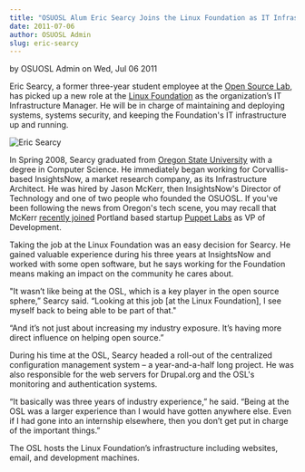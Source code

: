 ```yaml
---
title: "OSUOSL Alum Eric Searcy Joins the Linux Foundation as IT Infrastructure Manager"
date: 2011-07-06
author: OSUOSL Admin
slug: eric-searcy
---
```

by OSUOSL Admin on Wed, Jul 06 2011

Eric Searcy, a former three-year student employee at the [Open Source Lab](/), has
picked up a new role at the [Linux Foundation](http://linuxfoundation.org/) as 
the organization’s IT Infrastructure Manager. He will be in charge of maintaining 
and deploying systems, systems security, and keeping the Foundation's IT 
infrastructure up and running.

![Eric Searcy](/images/eric_searcy.jpg#center)

In Spring 2008, Searcy graduated from [Oregon State University](http://oregonstate.edu/) 
with a degree in Computer Science. He immediately began working for Corvallis-based
InsightsNow, a market research company, as its Infrastructure Architect. He was
hired by Jason McKerr, then InsightsNow's Director of Technology and one of two
people who founded the OSUOSL. If you've been following the news from Oregon's
tech scene, you may recall that McKerr 
[recently joined](http://www.puppetlabs.com/blog/why-jason-mckerr-joined-the-puppet-labs-team/) 
Portland based startup [Puppet Labs]( http://puppetlabs.com/) as VP of Development.

Taking the job at the Linux Foundation was an easy decision for Searcy. He
gained valuable experience during his three years at InsightsNow and worked with
some open software, but he says working for the Foundation means making an
impact on the community he cares about.

"It wasn’t like being at the OSL, which is a key player in the open source
sphere,” Searcy said. “Looking at this job [at the Linux Foundation], I see
myself back to being able to be part of that."

“And it’s not just about increasing my industry exposure. It’s having more
direct influence on helping open source.”

During his time at the OSL, Searcy headed a roll-out of the centralized
configuration management system – a year-and-a-half long project. He was also
responsible for the web servers for Drupal.org and the OSL's monitoring and
authentication systems.

“It basically was three years of industry experience,” he said. “Being at the
OSL was a larger experience than I would have gotten anywhere else. Even if I
had gone into an internship elsewhere, then you don’t get put in charge of the
important things.”

The OSL hosts the Linux Foundation’s infrastructure including websites, email,
and development machines.

